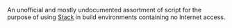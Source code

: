 An unofficial and mostly undocumented assortment of script for the purpose of 
using [Stack](https://github.com/commercialhaskell/stack) in build environments
containing no Internet access.